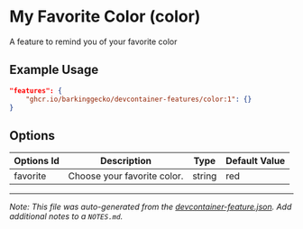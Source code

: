 
# My Favorite Color (color)

A feature to remind you of your favorite color

## Example Usage

```json
"features": {
    "ghcr.io/barkinggecko/devcontainer-features/color:1": {}
}
```

## Options

| Options Id | Description | Type | Default Value |
|-----|-----|-----|-----|
| favorite | Choose your favorite color. | string | red |



---

_Note: This file was auto-generated from the [devcontainer-feature.json](https://github.com/barkinggecko/devcontainer-features/blob/main/src/color/devcontainer-feature.json).  Add additional notes to a `NOTES.md`._
